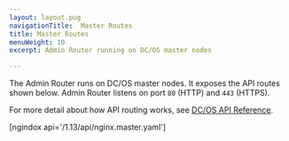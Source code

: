 ```yaml
---
layout: layout.pug
navigationTitle:  Master Routes
title: Master Routes
menuWeight: 10
excerpt: Admin Router running on DC/OS master nodes

---
```

The Admin Router runs on DC/OS master nodes. It exposes the API routes shown below. Admin Router listens on port `80` (HTTP) and `443` (HTTPS).

For more detail about how API routing works, see [DC/OS API Reference](/1.13/api/).



[ngindox api='/1.13/api/nginx.master.yaml']
